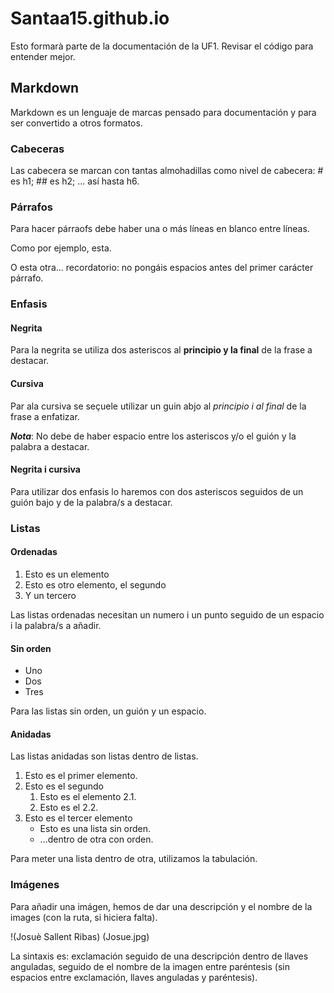 # Santaa15.github.io

Esto formarà parte de la documentación de la UF1. Revisar el código para entender mejor.

## Markdown

Markdown es un lenguaje de marcas pensado para documentación  y para ser convertido a otros formatos.

### Cabeceras

Las cabecera se marcan con tantas almohadillas como nivel de cabecera: # es h1; ## es h2; ... así hasta h6.

### Párrafos

Para hacer párraofs debe haber una o más líneas en blanco entre líneas.

Como por ejemplo, esta.


O esta otra... recordatorio: no pongáis espacios antes del primer carácter párrafo.

### Enfasis

#### Negrita

Para la negrita se utiliza dos asteriscos al **principio y la final** de la frase a destacar.

#### Cursiva

Par ala cursiva se seçuele utilizar un guin abjo al _principio i al final_ de la frase a enfatizar.

**_Nota_**: No debe de haber espacio entre los asteriscos y/o el guión y la palabra a destacar.

#### Negrita i cursiva

Para utilizar dos enfasis lo haremos con dos asteriscos seguidos de un guión bajo y de la palabra/s a destacar.

### Listas

#### Ordenadas

1. Esto es un elemento
2. Esto es otro elemento, el segundo
3. Y un tercero

Las listas ordenadas necesitan un numero i un punto seguido de un espacio i la palabra/s a añadir. 

#### Sin orden

- Uno
- Dos
- Tres

Para las listas sin orden, un guión y un espacio.

#### Anidadas

Las listas anidadas son listas dentro de listas.

1. Esto es el primer elemento.
2. Esto es el segundo
    1. Esto es el elemento 2.1.
    2. Esto es el 2.2.
3. Esto es el tercer elemento
    - Esto es una lista sin orden.
    - ...dentro de otra con orden.

Para meter una lista dentro de otra, utilizamos la tabulación.

### Imágenes

Para añadir una imágen, hemos de dar una descripción y el nombre de la images (con la ruta, si hiciera falta).

!(Josuè Sallent Ribas) (Josue.jpg)

La sintaxis es: exclamación seguido de una descripción dentro de llaves anguladas, seguido de el nombre de la imagen entre paréntesis (sin espacios entre exclamación, llaves anguladas y paréntesis).

